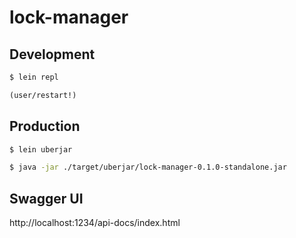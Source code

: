 # lock-manager

## Development

```bash
$ lein repl 
```
```clojure
(user/restart!)
```

## Production

```bash
$ lein uberjar

$ java -jar ./target/uberjar/lock-manager-0.1.0-standalone.jar
```

## Swagger UI

http://localhost:1234/api-docs/index.html
